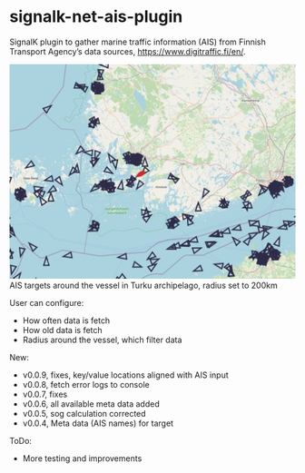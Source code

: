 # signalk-net-ais-plugin
SignalK plugin to gather marine traffic information (AIS) from Finnish Transport Agency’s data sources, https://www.digitraffic.fi/en/.

![AIS targets around the vessel, radius 200km](doc/200km_radius.jpg)
AIS targets around the vessel in Turku archipelago, radius set to 200km

User can configure:
- How often data is fetch
- How old data is fetch
- Radius around the vessel, which filter data

New:
- v0.0.9, fixes, key/value locations aligned with AIS input
- v0.0.8, fetch error logs to console
- v0.0.7, fixes
- v0.0.6, all available meta data added
- v0.0.5, sog calculation corrected
- v0.0.4, Meta data (AIS names) for target

ToDo:
- More testing and improvements
